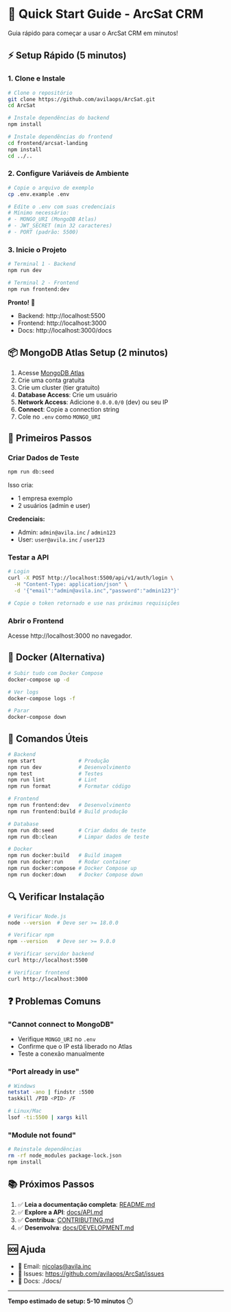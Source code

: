 # 🚀 Quick Start Guide - ArcSat CRM

Guia rápido para começar a usar o ArcSat CRM em minutos!

## ⚡ Setup Rápido (5 minutos)

### 1. Clone e Instale

```bash
# Clone o repositório
git clone https://github.com/avilaops/ArcSat.git
cd ArcSat

# Instale dependências do backend
npm install

# Instale dependências do frontend
cd frontend/arcsat-landing
npm install
cd ../..
```

### 2. Configure Variáveis de Ambiente

```bash
# Copie o arquivo de exemplo
cp .env.example .env

# Edite o .env com suas credenciais
# Mínimo necessário:
# - MONGO_URI (MongoDB Atlas)
# - JWT_SECRET (min 32 caracteres)
# - PORT (padrão: 5500)
```

### 3. Inicie o Projeto

```bash
# Terminal 1 - Backend
npm run dev

# Terminal 2 - Frontend
npm run frontend:dev
```

**Pronto!** 🎉

- Backend: http://localhost:5500
- Frontend: http://localhost:3000
- Docs: http://localhost:3000/docs

## 📦 MongoDB Atlas Setup (2 minutos)

1. Acesse [MongoDB Atlas](https://www.mongodb.com/cloud/atlas)
2. Crie uma conta gratuita
3. Crie um cluster (tier gratuito)
4. **Database Access**: Crie um usuário
5. **Network Access**: Adicione `0.0.0.0/0` (dev) ou seu IP
6. **Connect**: Copie a connection string
7. Cole no `.env` como `MONGO_URI`

## 🎯 Primeiros Passos

### Criar Dados de Teste

```bash
npm run db:seed
```

Isso cria:
- 1 empresa exemplo
- 2 usuários (admin e user)

**Credenciais:**
- Admin: `admin@avila.inc` / `admin123`
- User: `user@avila.inc` / `user123`

### Testar a API

```bash
# Login
curl -X POST http://localhost:5500/api/v1/auth/login \
  -H "Content-Type: application/json" \
  -d '{"email":"admin@avila.inc","password":"admin123"}'

# Copie o token retornado e use nas próximas requisições
```

### Abrir o Frontend

Acesse http://localhost:3000 no navegador.

## 🐳 Docker (Alternativa)

```bash
# Subir tudo com Docker Compose
docker-compose up -d

# Ver logs
docker-compose logs -f

# Parar
docker-compose down
```

## 📝 Comandos Úteis

```bash
# Backend
npm start              # Produção
npm run dev            # Desenvolvimento
npm test               # Testes
npm run lint           # Lint
npm run format         # Formatar código

# Frontend
npm run frontend:dev   # Desenvolvimento
npm run frontend:build # Build produção

# Database
npm run db:seed        # Criar dados de teste
npm run db:clean       # Limpar dados de teste

# Docker
npm run docker:build   # Build imagem
npm run docker:run     # Rodar container
npm run docker:compose # Docker Compose up
npm run docker:down    # Docker Compose down
```

## 🔍 Verificar Instalação

```bash
# Verificar Node.js
node --version  # Deve ser >= 18.0.0

# Verificar npm
npm --version   # Deve ser >= 9.0.0

# Verificar servidor backend
curl http://localhost:5500

# Verificar frontend
curl http://localhost:3000
```

## ❓ Problemas Comuns

### "Cannot connect to MongoDB"

- Verifique `MONGO_URI` no `.env`
- Confirme que o IP está liberado no Atlas
- Teste a conexão manualmente

### "Port already in use"

```bash
# Windows
netstat -ano | findstr :5500
taskkill /PID <PID> /F

# Linux/Mac
lsof -ti:5500 | xargs kill
```

### "Module not found"

```bash
# Reinstale dependências
rm -rf node_modules package-lock.json
npm install
```

## 📚 Próximos Passos

1. ✅ **Leia a documentação completa**: [README.md](../README.md)
2. ✅ **Explore a API**: [docs/API.md](API.md)
3. ✅ **Contribua**: [CONTRIBUTING.md](../CONTRIBUTING.md)
4. ✅ **Desenvolva**: [docs/DEVELOPMENT.md](DEVELOPMENT.md)

## 🆘 Ajuda

- 📧 Email: nicolas@avila.inc
- 🐛 Issues: https://github.com/avilaops/ArcSat/issues
- 📖 Docs: ./docs/

---

**Tempo estimado de setup: 5-10 minutos** ⏱️
